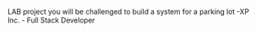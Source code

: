 LAB project you will be challenged to build a system for a parking lot
-XP Inc. - Full Stack Developer
